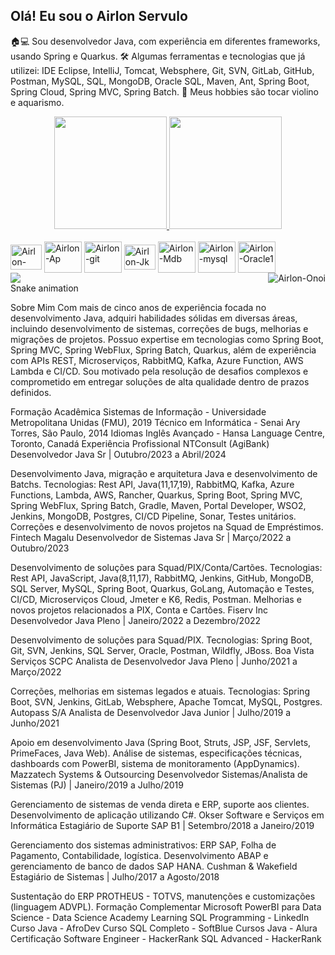 ## Olá! Eu sou o Airlon Servulo

🏠💻 Sou desenvolvedor Java, com experiência em diferentes frameworks, usando Spring e Quarkus.
🛠 Algumas ferramentas e tecnologias que já utilizei: IDE Eclipse, IntelliJ, Tomcat, Websphere, Git, SVN, GitLab, GitHub, Postman, MySQL, SQL, MongoDB, Oracle SQL, Maven, Ant, Spring Boot, Spring Cloud, Spring MVC, Spring Batch.
🎻 Meus hobbies são tocar violino e aquarismo.

<div align="center">
  <a href="https://github.com/Airlon">
    <img height="180em" src="https://github-readme-stats.vercel.app/api?username=Airlon&show_icons=true&theme=dark&include_all_commits=true&count_private=true"/>
    <img height="180em" src="https://github-readme-stats.vercel.app/api/top-langs/?username=Airlon&layout=compact&langs_count=7&theme=dark"/>
  </a>
</div>
<div style="display: inline_block"><br>
  <img align="center" alt="Airlon-Java" height="40" width="50" src="https://github.com/Airlon/devicon/blob/master/icons/java/java-original-wordmark.svg">
  <img align="center" alt="Airlon-Ap" height="50" width="60" src="https://github.com/Airlon/devicon/blob/master/icons/apache/apache-plain-wordmark.svg">
  <img align="center" alt="Airlon-git" height="50" width="60" src="https://github.com/Airlon/devicon/blob/master/icons/git/git-original-wordmark.svg">
  <img align="center" alt="Airlon-Jk" height="40" width="50" src="https://github.com/Airlon/devicon/blob/master/icons/jenkins/jenkins-original.svg">
  <img align="center" alt="Airlon-Mdb" height="50" width="60" src="https://github.com/Airlon/devicon/blob/master/icons/mongodb/mongodb-plain-wordmark.svg">
  <img align="center" alt="Airlon-mysql" height="50" width="60" src="https://github.com/Airlon/devicon/blob/master/icons/mysql/mysql-original-wordmark.svg">
  <img align="center" alt="Airlon-Oracle1" height="50" width="60" src="https://github.com/Airlon/devicon/blob/master/icons/oracle/oracle-original.svg">
  <img align="right" alt="Airlon-Onoi" src="https://cdn.discordapp.com/attachments/870739713315704993/870740502033600582/63abd40e2e404ce479156f25a2a9d8bf.gif">
</div>
<div>
  <a href="https://www.linkedin.com/in/airlon-servulo-b53198121/" target="_blank"><img src="https://img.shields.io/badge/-LinkedIn-%230077B5?style=for-the-badge&logo=linkedin&logoColor=white" target="_blank"></a>
</div>
Snake animation

Sobre Mim
Com mais de cinco anos de experiência focada no desenvolvimento Java, adquiri habilidades sólidas em diversas áreas, incluindo desenvolvimento de sistemas, correções de bugs, melhorias e migrações de projetos. Possuo expertise em tecnologias como Spring Boot, Spring MVC, Spring WebFlux, Spring Batch, Quarkus, além de experiência com APIs REST, Microserviços, RabbitMQ, Kafka, Azure Function, AWS Lambda e CI/CD. Sou motivado pela resolução de desafios complexos e comprometido em entregar soluções de alta qualidade dentro de prazos definidos.

Formação Acadêmica
Sistemas de Informação - Universidade Metropolitana Unidas (FMU), 2019
Técnico em Informática - Senai Ary Torres, São Paulo, 2014
Idiomas
Inglês Avançado - Hansa Language Centre, Toronto, Canadá
Experiência Profissional
NTConsult (AgiBank)
Desenvolvedor Java Sr | Outubro/2023 a Abril/2024

Desenvolvimento Java, migração e arquitetura Java e desenvolvimento de Batchs.
Tecnologias: Rest API, Java(11,17,19), RabbitMQ, Kafka, Azure Functions, Lambda, AWS, Rancher, Quarkus, Spring Boot, Spring MVC, Spring WebFlux, Spring Batch, Gradle, Maven, Portal Developer, WSO2, Jenkins, MongoDB, Postgres, CI/CD Pipeline, Sonar, Testes unitários.
Correções e desenvolvimento de novos projetos na Squad de Empréstimos.
Fintech Magalu
Desenvolvedor de Sistemas Java Sr | Março/2022 a Outubro/2023

Desenvolvimento de soluções para Squad/PIX/Conta/Cartões.
Tecnologias: Rest API, JavaScript, Java(8,11,17), RabbitMQ, Jenkins, GitHub, MongoDB, SQL Server, MySQL, Spring Boot, Quarkus, GoLang, Automação e Testes, CI/CD, Microserviços Cloud, Jmeter e K6, Redis, Postman.
Melhorias e novos projetos relacionados a PIX, Conta e Cartões.
Fiserv Inc
Desenvolvedor Java Pleno | Janeiro/2022 a Dezembro/2022

Desenvolvimento de soluções para Squad/PIX.
Tecnologias: Spring Boot, Git, SVN, Jenkins, SQL Server, Oracle, Postman, Wildfly, JBoss.
Boa Vista Serviços SCPC
Analista de Desenvolvedor Java Pleno | Junho/2021 a Março/2022

Correções, melhorias em sistemas legados e atuais.
Tecnologias: Spring Boot, SVN, Jenkins, GitLab, Websphere, Apache Tomcat, MySQL, Postgres.
Autopass S/A
Analista de Desenvolvedor Java Junior | Julho/2019 a Junho/2021

Apoio em desenvolvimento Java (Spring Boot, Struts, JSP, JSF, Servlets, PrimeFaces, Java Web).
Análise de sistemas, especificações técnicas, dashboards com PowerBI, sistema de monitoramento (AppDynamics).
Mazzatech Systems & Outsourcing
Desenvolvedor Sistemas/Analista de Sistemas (PJ) | Janeiro/2019 a Julho/2019

Gerenciamento de sistemas de venda direta e ERP, suporte aos clientes.
Desenvolvimento de aplicação utilizando C#.
Okser Software e Serviços em Informática
Estagiário de Suporte SAP B1 | Setembro/2018 a Janeiro/2019

Gerenciamento dos sistemas administrativos: ERP SAP, Folha de Pagamento, Contabilidade, logística.
Desenvolvimento ABAP e gerenciamento de banco de dados SAP HANA.
Cushman & Wakefield
Estagiário de Sistemas | Julho/2017 a Agosto/2018

Sustentação do ERP PROTHEUS - TOTVS, manutenções e customizações (linguagem ADVPL).
Formação Complementar
Microsoft PowerBI para Data Science - Data Science Academy
Learning SQL Programming - LinkedIn
Curso Java - AfroDev
Curso SQL Completo - SoftBlue
Cursos Java - Alura
Certificação Software Engineer - HackerRank
SQL Advanced - HackerRank
